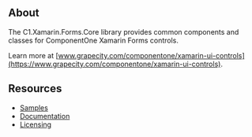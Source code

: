 ## About

The C1.Xamarin.Forms.Core library provides common components and classes for ComponentOne Xamarin Forms controls.

Learn more at [www.grapecity.com/componentone/xamarin-ui-controls](https://www.grapecity.com/componentone/xamarin-ui-controls).

## Resources

- [Samples](https://github.com/GrapeCity/ComponentOne-Xamarin-Samples)
- [Documentation](https://www.grapecity.com/componentone/docs/xamarin)
- [Licensing](https://www.grapecity.com/componentone/licensing)